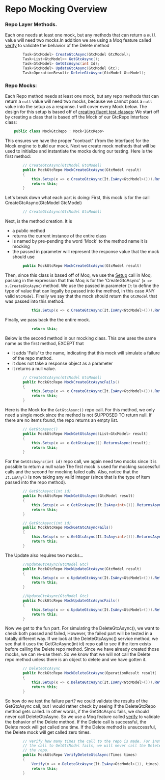 ﻿# Repo Mocking Overview

### Repo Layer Methods. 
Each one needs at least one mock, but any methods that can return a `null` value will need two mocks.In addition we are using a Moq feature called [verify](https://docs.educationsmediagroup.com/unit-testing-csharp/moq/verifications#explicit-verification) to validate the behavior of the Delete method
```csharp
        Task<GtcModel> CreateGtcAsync(GtcModel GtcModel);
        Task<List<GtcModel>> GetGtcAsync();
        Task<GtcModel> GetGtcAsync(int Id);
        Task<GtcModel> UpdateGtcAsync(GtcModel Gtc);
        Task<OperationResult> DeleteGtcAsync(GtcModel GtcModel);
```


### Repo Mocks: 
Each Repo method needs at least one mock, but any repo methods that can return a `null` value will need two mocks, because we cannot pass a `null` value into the setup as a response. I will cover every Mock below. The design for this setup is based off of [creating fluent test classes](https://exceptionnotfound.net/using-moq-to-create-fluent-test-classes-in-asp-net-core/): We start off by creating a class that is based off the Mock of our GtcRepo Interface class:

```csharp
    public class MockGtcRepo : Mock<IGtcRepo>
```
This ensures we have the proper "contract" (from the Interface) for the Mock engine to build our mock. Next we create mock methods that will be used to initialize and instantiate the mocks during our testing. Here is the first method:   
```csharp
        // CreateGtcAsync(GtcModel GtcModel)
        public MockGtcRepo MockCreateGtcAsync(GtcModel result)
        {
            this.Setup(x => x.CreateGtcAsync(It.IsAny<GtcModel>())).ReturnsAsync(result);
            return this;
        }
```
Let's break down what each part is doing:
First, this mock is for the call CreateGtcAsync(GtcModel GtcModel)
```csharp
        // CreateGtcAsync(GtcModel GtcModel)
```
Next, is the method creation. It is
- a public method
- returns the current instance of the entire class
- is named by pre-pending the word 'Mock' to the method name it is mocking
- the passed in parameter will represent the response value that the mock should use
```csharp
        public MockGtcRepo MockCreateGtcAsync(GtcModel result)
```
Then, since this class is based off of Moq, we use the [Setup](https://documentation.help/Moq/98C52E48.htm) call in Moq, passing in the expression that this Moq is for the 'CreateGtcAsync' (```x => x.CreateGtcAsync```) method. We use the passed in parameter ```It``` to define the type of value that can legally be passed into the method, in this case ANY valid ```GtcModel```. Finally we say that the mock should return the ```GtcModel``` that was passed into this method.
```csharp
            this.Setup(x => x.CreateGtcAsync(It.IsAny<GtcModel>())).ReturnsAsync(result);
```
Finally, we pass back the the entire mock.
```csharp
            return this;
```
Below is the second method in our mocking class. This one uses the same name as the first method, EXCEPT that
- it adds 'Fails' to the name, indicating that this mock will simulate a failure of the repo method.
- it does not take a response object as a parameter
- it returns a null value.

```csharp
        // CreateGtcAsync(GtcModel GtcModel)
        public MockGtcRepo MockCreateGtcAsyncFails()
        {
            this.Setup(x => x.CreateGtcAsync(It.IsAny<GtcModel>())).ReturnsAsync((GtcModel)null);
            return this;
        }
```
Here is the Mock for the ```GetGtcAsync()``` repo call. For this method, we only need a single mock since the method is not SUPPOSED TO return null. If there are no items found, the repo returns an empty list. 
```csharp
        // GetGtcAsync()
        public MockGtcRepo MockGetGtcAsync(List<GtcModel> result)
        {
            this.Setup(x => x.GetGtcAsync()).ReturnsAsync(result);
            return this;
        }
```
For the ```GetGtcAsync(int id)``` repo call, we again need two mocks since it is possible to return a null value The first mock is used for mocking successful calls and the second for mocking failed calls. Also, notice that the ```It.IsAny()``` is now taking any valid integer (since that is the type of item passed into the repo method).
```csharp
        // GetGtcAsync(int id)
        public MockGtcRepo MockGetGtcAsync(GtcModel result)
        {
            this.Setup(x => x.GetGtcAsync(It.IsAny<int>())).ReturnsAsync(result);
            return this;
        }

        // GetGtcAsync(int id)
        public MockGtcRepo MockGetGtcAsyncFails()
        {
            this.Setup(x => x.GetGtcAsync(It.IsAny<int>())).ReturnsAsync((GtcModel)null);
            return this;
        }
```
The Update also requires two mocks...
```csharp
        //UpdateGtcAsync(GtcModel Gtc)
        public MockGtcRepo MockUpdateGtcAsync(GtcModel result)
        {
            this.Setup(x => x.UpdateGtcAsync(It.IsAny<GtcModel>())).ReturnsAsync(result);
            return this;
        }

        //UpdateGtcAsync(GtcModel Gtc)
        public MockGtcRepo MockUpdateGtcAsyncFails()
        {
            this.Setup(x => x.UpdateGtcAsync(It.IsAny<GtcModel>())).ReturnsAsync((GtcModel)null);
            return this;
        }
```
Now we get to the fun part. For simulating the DeleteGtcAsync(), we want to check both passed and failed, However, the failed part will be tested in a totally different way. If we look at the DeleteGtcAsync() service method, we see that it uses the GetGtcAsync(int id) repo call to see if the item exists before calling the Delete repo method. Since we have already created those mocks, we can re-use them. So we know that we will not call the Delete repo method unless there is an object to delete and we have gotten it.
```csharp
        // DeleteGtcAsync
        public MockGtcRepo MockDeleteGtcAsync(OperationResult result)
        {
            this.Setup(x => x.DeleteGtcAsync(It.IsAny<GtcModel>())).ReturnsAsync(result);
            return this;
        }
```
So how do we test the failure part? we could validate the results of the GetGtcAsync call, but I would rather check by seeing if the DeleteGtcRepo method gets called. In other words, if the GetGtcAsync fails, we should never call DeleteGtcAsync. So we use a Moq feature called [verify](https://docs.educationsmediagroup.com/unit-testing-csharp/moq/verifications#explicit-verification) to validate the behavior of the Delete method. If the Delete call is successful, the Delete mock will get called one time. If the Delete method is unsuccessful, the Delete mock will get called zero times.
```csharp
        // Verify how many times the call to the repo is made. For instance, if
        // the call to GetGtcModel fails, we will never call the Delete method in
        // the repo.
        public MockGtcRepo VerifyDeleteGtcAsync(Times times)
        {
            Verify(x => x.DeleteGtcAsync(It.IsAny<GtcModel>()), times);
            return this;
        }
```

